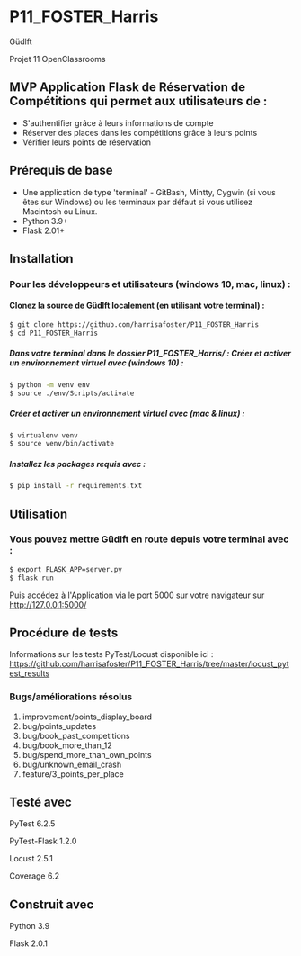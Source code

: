 # P11_FOSTER_Harris
Güdlft

Projet 11 OpenClassrooms

## MVP Application Flask de Réservation de Compétitions qui permet aux utilisateurs de :
- S'authentifier grâce à leurs informations de compte
- Réserver des places dans les compétitions grâce à leurs points
- Vérifier leurs points de réservation

## Prérequis de base
- Une application de type 'terminal' - GitBash, Mintty, Cygwin (si vous êtes sur Windows) 
   ou les terminaux par défaut si vous utilisez Macintosh ou Linux. 
- Python 3.9+
- Flask 2.01+

## Installation
### Pour les développeurs et utilisateurs (windows 10, mac, linux) :
#### Clonez la source de Güdlft localement (en utilisant votre terminal) :
```sh
$ git clone https://github.com/harrisafoster/P11_FOSTER_Harris
$ cd P11_FOSTER_Harris
```
##### Dans votre terminal dans le dossier P11_FOSTER_Harris/ : Créer et activer un environnement virtuel avec (windows 10) :
```sh
$ python -m venv env
$ source ./env/Scripts/activate
```
##### Créer et activer un environnement virtuel avec (mac & linux) :
```sh
$ virtualenv venv
$ source venv/bin/activate
```
##### Installez les packages requis avec :
```sh
$ pip install -r requirements.txt
```
## Utilisation
### Vous pouvez mettre Güdlft en route depuis votre terminal avec :
```sh
$ export FLASK_APP=server.py
$ flask run
```
Puis accédez à l'Application via le port 5000 sur votre navigateur sur http://127.0.0.1:5000/

## Procédure de tests
Informations sur les tests PyTest/Locust disponible ici : https://github.com/harrisafoster/P11_FOSTER_Harris/tree/master/locust_pytest_results

### Bugs/améliorations résolus
1. improvement/points_display_board 
2. bug/points_updates 
3. bug/book_past_competitions 
4. bug/book_more_than_12 
5. bug/spend_more_than_own_points 
6. bug/unknown_email_crash 
7. feature/3_points_per_place

## Testé avec
PyTest 6.2.5

PyTest-Flask 1.2.0

Locust 2.5.1

Coverage 6.2

## Construit avec
Python 3.9 

Flask 2.0.1
